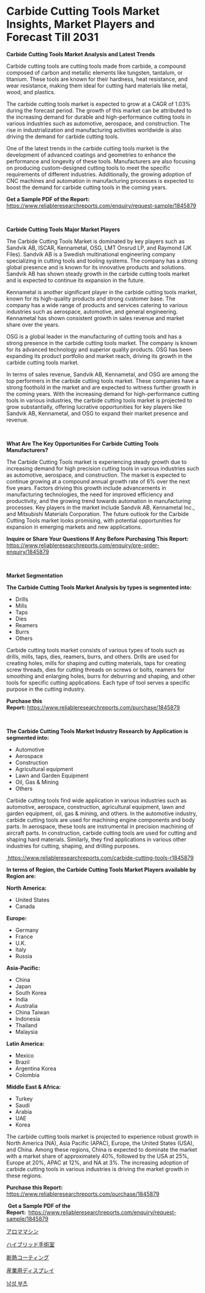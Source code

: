 <p><h1>Carbide Cutting Tools Market Insights, Market Players and Forecast Till 2031</h1></p><p><strong>Carbide Cutting Tools Market Analysis and Latest Trends</strong></p>
<p><p>Carbide cutting tools are cutting tools made from carbide, a compound composed of carbon and metallic elements like tungsten, tantalum, or titanium. These tools are known for their hardness, heat resistance, and wear resistance, making them ideal for cutting hard materials like metal, wood, and plastics.</p><p>The carbide cutting tools market is expected to grow at a CAGR of 1.03% during the forecast period. The growth of this market can be attributed to the increasing demand for durable and high-performance cutting tools in various industries such as automotive, aerospace, and construction. The rise in industrialization and manufacturing activities worldwide is also driving the demand for carbide cutting tools.</p><p>One of the latest trends in the carbide cutting tools market is the development of advanced coatings and geometries to enhance the performance and longevity of these tools. Manufacturers are also focusing on producing custom-designed cutting tools to meet the specific requirements of different industries. Additionally, the growing adoption of CNC machines and automation in manufacturing processes is expected to boost the demand for carbide cutting tools in the coming years.</p></p>
<p><strong>Get a Sample PDF of the Report:&nbsp;</strong> <a href="https://www.reliableresearchreports.com/enquiry/request-sample/1845879">https://www.reliableresearchreports.com/enquiry/request-sample/1845879</a></p>
<p>&nbsp;</p>
<p><strong>Carbide Cutting Tools Major Market Players</strong></p>
<p><p>The Carbide Cutting Tools Market is dominated by key players such as Sandvik AB, ISCAR, Kennametal, OSG, LMT Onsrud LP, and Raymond (JK Files). Sandvik AB is a Swedish multinational engineering company specializing in cutting tools and tooling systems. The company has a strong global presence and is known for its innovative products and solutions. Sandvik AB has shown steady growth in the carbide cutting tools market and is expected to continue its expansion in the future.</p><p>Kennametal is another significant player in the carbide cutting tools market, known for its high-quality products and strong customer base. The company has a wide range of products and services catering to various industries such as aerospace, automotive, and general engineering. Kennametal has shown consistent growth in sales revenue and market share over the years.</p><p>OSG is a global leader in the manufacturing of cutting tools and has a strong presence in the carbide cutting tools market. The company is known for its advanced technology and superior quality products. OSG has been expanding its product portfolio and market reach, driving its growth in the carbide cutting tools market.</p><p>In terms of sales revenue, Sandvik AB, Kennametal, and OSG are among the top performers in the carbide cutting tools market. These companies have a strong foothold in the market and are expected to witness further growth in the coming years. With the increasing demand for high-performance cutting tools in various industries, the carbide cutting tools market is projected to grow substantially, offering lucrative opportunities for key players like Sandvik AB, Kennametal, and OSG to expand their market presence and revenue.</p></p>
<p>&nbsp;</p>
<p><strong>What Are The Key Opportunities For Carbide Cutting Tools Manufacturers?</strong></p>
<p><p>The Carbide Cutting Tools market is experiencing steady growth due to increasing demand for high precision cutting tools in various industries such as automotive, aerospace, and construction. The market is expected to continue growing at a compound annual growth rate of 6% over the next five years. Factors driving this growth include advancements in manufacturing technologies, the need for improved efficiency and productivity, and the growing trend towards automation in manufacturing processes. Key players in the market include Sandvik AB, Kennametal Inc., and Mitsubishi Materials Corporation. The future outlook for the Carbide Cutting Tools market looks promising, with potential opportunities for expansion in emerging markets and new applications.</p></p>
<p><strong>Inquire or Share Your Questions If Any Before Purchasing This Report:</strong> <a href="https://www.reliableresearchreports.com/enquiry/pre-order-enquiry/1845879">https://www.reliableresearchreports.com/enquiry/pre-order-enquiry/1845879</a></p>
<p>&nbsp;</p>
<p><strong>Market Segmentation</strong></p>
<p><strong>The Carbide Cutting Tools Market Analysis by types is segmented into:</strong></p>
<p><ul><li>Drills</li><li>Mills</li><li>Taps</li><li>Dies</li><li>Reamers</li><li>Burrs</li><li>Others</li></ul></p>
<p><p>Carbide cutting tools market consists of various types of tools such as drills, mills, taps, dies, reamers, burrs, and others. Drills are used for creating holes, mills for shaping and cutting materials, taps for creating screw threads, dies for cutting threads on screws or bolts, reamers for smoothing and enlarging holes, burrs for deburring and shaping, and other tools for specific cutting applications. Each type of tool serves a specific purpose in the cutting industry.</p></p>
<p><strong>Purchase this Report:&nbsp;</strong><a href="https://www.reliableresearchreports.com/purchase/1845879">https://www.reliableresearchreports.com/purchase/1845879</a></p>
<p>&nbsp;</p>
<p><strong>The Carbide Cutting Tools Market Industry Research by Application is segmented into:</strong></p>
<p><ul><li>Automotive</li><li>Aerospace</li><li>Construction</li><li>Agricultural equipment</li><li>Lawn and Garden Equipment</li><li>Oil, Gas & Mining</li><li>Others</li></ul></p>
<p><p>Carbide cutting tools find wide application in various industries such as automotive, aerospace, construction, agricultural equipment, lawn and garden equipment, oil, gas & mining, and others. In the automotive industry, carbide cutting tools are used for machining engine components and body parts. In aerospace, these tools are instrumental in precision machining of aircraft parts. In construction, carbide cutting tools are used for cutting and shaping hard materials. Similarly, they find applications in various other industries for cutting, shaping, and drilling purposes.</p></p>
<p><a href="https://www.reliableresearchreports.com/carbide-cutting-tools-r1845879">&nbsp;https://www.reliableresearchreports.com/carbide-cutting-tools-r1845879</a></p>
<p><strong>In terms of Region, the Carbide Cutting Tools Market Players available by Region are:</strong></p>
<p>
    <p> <strong> North America: </strong>
        <ul>
            <li>United States</li>
            <li>Canada</li>
        </ul>
        </p> 
    <p> <strong> Europe: </strong>
        <ul>
            <li>Germany</li>
            <li>France</li>
            <li>U.K.</li>
            <li>Italy</li>
            <li>Russia</li>
        </ul>
        </p> 
    <p> <strong> Asia-Pacific: </strong>
        <ul>
            <li>China</li>
            <li>Japan</li>
            <li>South Korea</li>
            <li>India</li>
            <li>Australia</li>
            <li>China Taiwan</li>
            <li>Indonesia</li>
            <li>Thailand</li>
            <li>Malaysia</li>
        </ul>
        </p> 
    <p> <strong> Latin America: </strong>
        <ul>
            <li>Mexico</li>
            <li>Brazil</li>
            <li>Argentina Korea</li>
            <li>Colombia</li>
        </ul>
        </p> 
    <p> <strong> Middle East & Africa: </strong>
        <ul>
            <li>Turkey</li>
            <li>Saudi</li>
            <li>Arabia</li>
            <li>UAE</li>
            <li>Korea</li>
        </ul>
    </p>
    </p>
<p><p>The carbide cutting tools market is projected to experience robust growth in North America (NA), Asia Pacific (APAC), Europe, the United States (USA), and China. Among these regions, China is expected to dominate the market with a market share of approximately 40%, followed by the USA at 25%, Europe at 20%, APAC at 12%, and NA at 3%. The increasing adoption of carbide cutting tools in various industries is driving the market growth in these regions.</p></p>
<p><strong>Purchase this Report: </strong><a href="https://www.reliableresearchreports.com/purchase/1845879">https://www.reliableresearchreports.com/purchase/1845879</a></p>
<p>&nbsp;<strong>Get a Sample PDF of the Report:&nbsp;&nbsp;</strong><a href="https://www.reliableresearchreports.com/enquiry/request-sample/1845879">https://www.reliableresearchreports.com/enquiry/request-sample/1845879</a></p>
<p><strong></strong></p>
<p><p><a href="https://medium.com/@jimmieraun892023/%E3%82%A2%E3%83%AD%E3%83%9E%E3%83%9E%E3%82%B7%E3%83%B3%E3%81%AE%E5%B8%82%E5%A0%B4%E3%81%AF-%E5%B8%82%E5%A0%B4%E3%82%B7%E3%82%A7%E3%82%A2-%E3%82%B5%E3%82%A4%E3%82%BA-2031%E5%B9%B4%E3%81%BE%E3%81%A7%E3%81%AE%E4%BA%88%E6%B8%AC%E3%81%AB%E7%84%A6%E7%82%B9%E3%82%92%E5%BD%93%E3%81%A6%E3%81%A6%E3%81%84%E3%81%BE%E3%81%99-dde48c5025a7">アロママシン</a></p><p><a href="https://medium.com/@roachbrenda/%E3%83%8F%E3%82%A4%E3%83%96%E3%83%AA%E3%83%83%E3%83%89%E6%89%8B%E8%A1%93%E5%AE%A4%E5%B8%82%E5%A0%B4%E8%A6%8F%E6%A8%A1-cagr-%E3%83%88%E3%83%AC%E3%83%B3%E3%83%89-2024-2030-12f721b70435">ハイブリッド手術室</a></p><p><a href="https://github.com/laurenreichert/Market-Research-Report-List-1/blob/main/817802721376.md">断熱コーティング</a></p><p><a href="https://github.com/RodHoppe07/Market-Research-Report-List-1/blob/main/135484121377.md">産業用ディスプレイ</a></p><p><a href="https://medium.com/@guyeichert86/quot-%EB%82%A8%EC%84%B1-%EB%B6%80%EC%B8%A0-%EC%8B%9C%EC%9E%A5-%EB%B3%B4%EA%B3%A0%EC%84%9C%EB%8A%94-%EC%9D%B4-%EC%8B%9C%EC%9E%A5%EC%9D%98-%EC%B5%9C%EC%8B%A0-%ED%8A%B8%EB%A0%8C%EB%93%9C%EC%99%80-%EC%84%B1%EC%9E%A5-%EA%B8%B0%ED%9A%8C%EB%A5%BC-%EB%93%9C%EB%9F%AC%EB%83%85%EB%8B%88%EB%8B%A4-quot-1b775db238dd">남성 부츠</a></p></p>